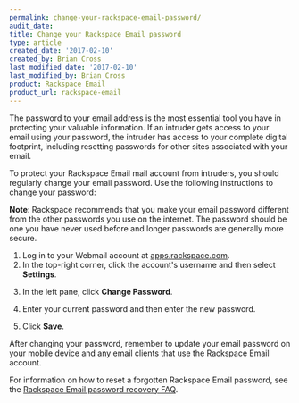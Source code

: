 ```yaml
---
permalink: change-your-rackspace-email-password/
audit_date:
title: Change your Rackspace Email password
type: article
created_date: '2017-02-10'
created_by: Brian Cross
last_modified_date: '2017-02-10'
last_modified_by: Brian Cross
product: Rackspace Email
product_url: rackspace-email
---
```

The password to your email address is the most essential tool you have in protecting your valuable information. If an intruder gets access to your email using your password, the intruder has access to your complete digital footprint, including resetting passwords for other sites associated with your email.

To protect your Rackspace Email mail account from intruders, you should regularly change your email password. Use the following instructions to change your password:

**Note**: Rackspace recommends that you make your email password different from the other passwords you use on the internet. The password should be one you have never used before and longer passwords are generally more secure. 

1. Log in to your Webmail account at [apps.rackspace.com](https://apps.rackspace.com).
2. In the top-right corner, click the account's username and then select **Settings**.
<!--insert image step 2a-->
<!--insert image step 2b-->
3. In the left pane, click **Change Password**.
<!--insert image step 3-->
4. Enter your current password and then enter the new password.
<!--insert image step 4-->
5. Click **Save**.

After changing your password, remember to update your email password on your mobile device and any email clients that use the Rackspace Email account. 

For information on how to reset a forgotten Rackspace Email password, see the [Rackspace Email password recovery FAQ](https://support.rackspace.com/how-to/rackspace-email-password-recovery-faq/).

